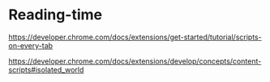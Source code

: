 # Reading-time

https://developer.chrome.com/docs/extensions/get-started/tutorial/scripts-on-every-tab

https://developer.chrome.com/docs/extensions/develop/concepts/content-scripts#isolated_world
